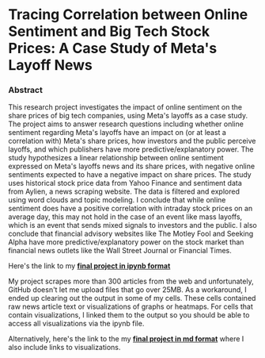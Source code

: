 # Tracing Correlation between Online Sentiment and Big Tech Stock Prices: A Case Study of Meta's Layoff News
### Abstract

This research project investigates the impact of online sentiment on the share prices of big tech companies, using Meta's layoffs as a case study. The project aims to answer research questions including whether online sentiment regarding Meta's layoffs have an impact on (or at least a correlation with) Meta's share prices, how investors and the public perceive layoffs, and which publishers have more predictive/explanatory power. The study hypothesizes a linear relationship between online sentiment expressed on Meta's layoffs news and its share prices, with negative online sentiments expected to have a negative impact on share prices. The study uses historical stock price data from Yahoo Finance and sentiment data from Aylien, a news scraping website. The data is filtered and explored using word clouds and topic modeling. I conclude that while online sentiment does have a positive correlation with intraday stock prices on an average day, this may not hold in the case of an event like mass layoffs, which is an event that sends mixed signals to investors and the public. I also conclude that financial advisory websites like The Motley Fool and Seeking Alpha have more predictive/explanatory power on the stock market than financial news outlets like the Wall Street Journal or Financial Times.

Here's the link to my __[final project in ipynb format](https://github.com/grace0607/text-analysis-final-project/blob/1f771a16d20bd675b458d6b6523ef125bfc1558f/Text%20Analysis%20Final%20Project_A%20Case%20Study%20of%20Meta's%20Layoff%20News%20(1).ipynb)__

My project scrapes more than 300 articles from the web and unfortunately, GitHub doesn't let me upload files that go over 25MB. 
As a workaround, I ended up clearing out the output in some of my cells. These cells contained raw news article text or visualizations of graphs or heatmaps.
For cells that contain visualizations, I linked them to the output so you should be able to access all visualizations via the ipynb file.

Alternatively, here's the link to the my __[final project in md format](https://github.com/grace0607/text-analysis-final-project/blob/f077d7db574213fbf90991563dfc30cacef32cc3/Text%20Analysis%20Final%20Project.md)__ where I also include links to visualizations.
